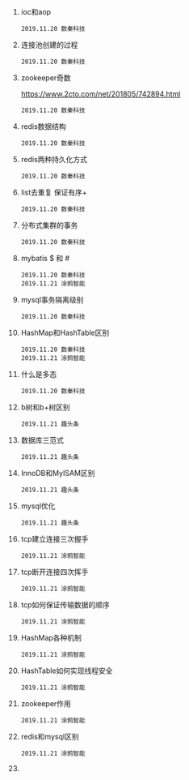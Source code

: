 1.  ioc和aop

    ```
    2019.11.20 数秦科技
    ```

1.  连接池创建的过程

    ```
    2019.11.20 数秦科技
    ```

1.  zookeeper奇数

    https://www.2cto.com/net/201805/742894.html

    ```
    2019.11.20 数秦科技
    ```

1.  redis数据结构

    ```
    2019.11.20 数秦科技
    ```

1.  redis两种持久化方式

    ```
    2019.11.20 数秦科技
    ```

1.  list去重复   保证有序+

    ```
    2019.11.20 数秦科技
    ```

1.  分布式集群的事务

    ```
    2019.11.20 数秦科技
    ```

1.  mybatis $ 和 #

    ```
    2019.11.20 数秦科技
    2019.11.21 涂鸦智能
    ```

1.  mysql事务隔离级别

    ```
    2019.11.20 数秦科技
    ```

1.  HashMap和HashTable区别

    ```
    2019.11.20 数秦科技
    2019.11.21 涂鸦智能
    ```

1.  什么是多态

    ```
    2019.11.20 数秦科技
    ```

1.  b树和b+树区别

    ```
    2019.11.21 趣头条
    ```

1.  数据库三范式

    ```
    2019.11.21 趣头条
    ```

1.  InnoDB和MyISAM区别

    ```
    2019.11.21 趣头条
    ```

1.  mysql优化

    ```
    2019.11.21 趣头条
    ```

1.  tcp建立连接三次握手

    ```
    2019.11.21 涂鸦智能
    ```

1.  tcp断开连接四次挥手

        2019.11.21 涂鸦智能

1.  tcp如何保证传输数据的顺序

    ```
    2019.11.21 涂鸦智能
    ```

1.  HashMap各种机制

    ```
    2019.11.21 涂鸦智能
    ```

1.  HashTable如何实现线程安全

    ```
    2019.11.21 涂鸦智能
    ```

1.  zookeeper作用

    ```
    2019.11.21 涂鸦智能
    ```

1.  redis和mysql区别

    ```
    2019.11.21 涂鸦智能
    ```

1.  

